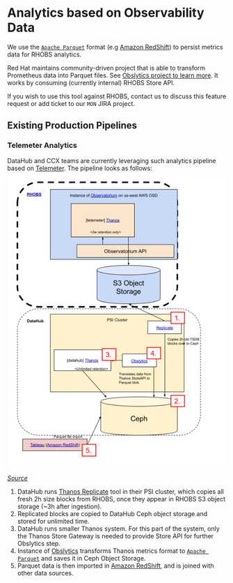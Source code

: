 # Analytics based on Observability Data

We use the [`Apache Parquet`](https://parquet.apache.org/) format (e.g [Amazon RedShift](https://aws.amazon.com/redshift/)) to persist metrics data for RHOBS analytics.

Red Hat maintains community-driven project that is able to transform Prometheus data into Parquet files. See [Obslytics project to learn more](https://github.com/thanos-community/obslytics). It works by consuming (currently internal) RHOBS Store API.

If you wish to use this tool against RHOBS, contact us to discuss this feature request or add ticket to our `MON` JIRA project.

## Existing Production Pipelines

### Telemeter Analytics

DataHub and CCX teams are currently leveraging such analytics pipeline based on [Telemeter](use-cases/telemetry.md). The pipeline looks as follows:

![](../../assets/telemeter-analytics.png)

*[Source](https://docs.google.com/drawings/d/19Z0vtVjlvU_p6aU3hn6PXdN0AWbd2FA4RAC0dT3hU_w/edit)*

1. DataHub runs [Thanos Replicate](https://thanos.io/tip/components/tools.md/#bucket-replicate) tool in their PSI cluster, which copies all fresh 2h size blocks from RHOBS, once they appear in RHOBS S3 object storage (~3h after ingestion).
2. Replicated blocks are copied to DataHub Ceph object storage and stored for unlimited time.
3. DataHub runs smaller Thanos system. For this part of the system, only the Thanos Store Gateway is needed to provide Store API for further Obslytics step.
4. Instance of [Obslytics](https://github.com/thanos-community/obslytics) transforms Thanos metrics format to [`Apache Parquet`](https://parquet.apache.org/) and saves it in Ceph Object Storage.
5. Parquet data is then imported in [Amazon RedShift](https://aws.amazon.com/redshift/), and is joined with other data sources.
